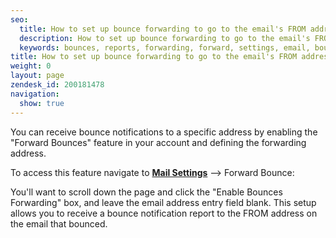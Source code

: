 ```yaml
---
seo:
  title: How to set up bounce forwarding to go to the email's FROM address
  description: How to set up bounce forwarding to go to the email's FROM address
  keywords: bounces, reports, forwarding, forward, settings, email, bounce
title: How to set up bounce forwarding to go to the email's FROM address
weight: 0
layout: page
zendesk_id: 200181478
navigation:
  show: true
---
```


You can receive bounce notifications to a specific address by enabling the "Forward Bounces" feature in your account and defining the forwarding address. 

 To access this feature navigate to **[Mail Settings](https://sendgrid.com/beta/settings/mail_settings)** --> Forward Bounce:

 

You'll want to scroll down the page and click the "Enable Bounces Forwarding" box, and leave the email address entry field blank. This setup allows you to receive a bounce notification report to the FROM address on the email that bounced.

  

